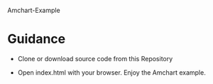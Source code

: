 Amchart-Example

# Guidance

  - Clone or download source code from this Repository

  - Open index.html with your browser. Enjoy the Amchart example.
